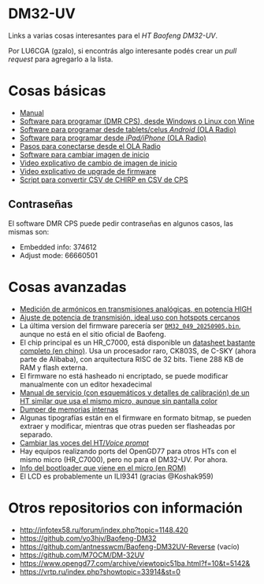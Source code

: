 # DM32-UV
Links a varias cosas interesantes para el _HT Baofeng DM32-UV_.

Por LU6CGA (gzalo), si encontrás algo interesante podés crear un _pull request_ para agregarlo a la lista.

# Cosas básicas
- [Manual](https://baofeng.s3.amazonaws.com/Baofeng_DM-32UV_User_Manual_20250210.pdf)
- [Software para programar (DMR CPS), desde Windows o Linux con Wine](https://baofeng.s3.amazonaws.com/Baofeng_DM-32UV_CPS_v1.41.zip)
- [Software para programar desde tablets/celus _Android_ (OLA Radio)](https://play.google.com/store/apps/details?id=com.aewt.app.friends&hl=es_AR)
- [Software para programar desde _iPad/iPhone_ (OLA Radio)](https://apps.apple.com/ar/app/ola-radio/id6740220159)
- [Pasos para conectarse desde el OLA Radio](pasos_ola.png)
- [Software para cambiar imagen de inicio](https://baofeng.s3.amazonaws.com/Baofeng_DM-32UV_Picture_Tool.zip)
- [Video explicativo de cambio de imagen de inicio](https://www.youtube.com/watch?v=kkBoR580_Q0)
- [Video explicativo de upgrade de firmware](https://www.youtube.com/watch?v=44H3dwOoxeM)
- [Script para convertir CSV de CHIRP en CSV de CPS](https://github.com/gzalo/Quansheng-DM32UV-Chirp-to-DM32-channel-list-)

## Contraseñas
El software DMR CPS puede pedir contraseñas en algunos casos, las mismas son:
- Embedded info: 374612
- Adjust mode: 66660501

# Cosas avanzadas
- [Medición de armónicos en transmisiones analógicas, en potencia HIGH](armonicos.png)
- [Ajuste de potencia de transmisión, ideal uso con hotspots cercanos](power.png)
- La última version del firmware parecería ser [`DM32_049_20250905.bin`](http://infotex58.ru/forum/index.php?topic=1148.msg10422#msg10422), aunque no está en el sitio oficial de Baofeng.
- El chip principal es un HR_C7000, está disponible un [datasheet bastante completo (en chino)](https://www.connectsystems.com/products/top/radios/CS120D/HR_C7000%20Document%202.pdf). Usa un procesador raro, CK803S, de C-SKY (ahora parte de Alibaba), con arquitectura RISC de 32 bits. Tiene 288 KB de RAM y flash externa.
- El firmware no está hasheado ni encriptado, se puede modificar manualmente con un editor hexadecimal 
- [Manual de servicio (con esquemáticos y detalles de calibración) de un HT similar que usa el mismo micro, aunque sin pantalla color](https://www.connectsystems.com/products/top/radios/CS120D/DR5800-2%20ServiceManua01.pdf)
- [Dumper de memorias internas](http://infotex58.ru/forum/index.php?topic=1155.0)
- Algunas tipografías están en el firmware en formato bitmap, se pueden extraer y modificar, mientras que otras pueden ser flasheadas por separado.
- [Cambiar las voces del HT/_Voice prompt_](voice/)
- Hay equipos realizando ports del OpenGD77 para otros HTs con el mismo micro (HR_C7000), pero no para el DM32-UV. Por ahora.
- [Info del bootloader que viene en el micro (en ROM)](bootloader/)
- El LCD es probablemente un ILI9341 (gracias @Koshak959)

# Otros repositorios con información
- http://infotex58.ru/forum/index.php?topic=1148.420
- https://github.com/yo3hjv/Baofeng-DM32
- https://github.com/antnesswcm/Baofeng-DM32UV-Reverse (vacío)
- https://github.com/M7OCM/DM-32UV
- https://www.opengd77.com/archive/viewtopic51ba.html?f=10&t=5142&
- https://vrtp.ru/index.php?showtopic=33914&st=0
